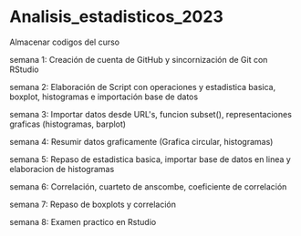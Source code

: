 # Analisis_estadisticos_2023
Almacenar codigos del curso

semana 1: Creación de cuenta de GitHub y sincornización de Git con RStudio

semana 2: Elaboración de Script con operaciones y estadistica basica, boxplot, histogramas e importación base de datos
  
semana 3: Importar datos desde URL's, funcion subset(), representaciones graficas (histogramas, barplot)
  
semana 4: Resumir datos graficamente (Grafica circular, histogramas)
  
semana 5: Repaso de estadistica basica, importar base de datos en linea y elaboracion de histogramas

semana 6: Correlación, cuarteto de anscombe, coeficiente de correlación
  
semana 7: Repaso de boxplots y correlación

semana 8: Examen practico en Rstudio 
